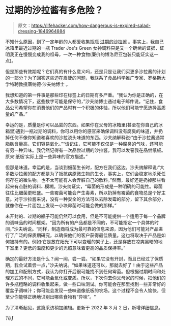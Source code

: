 # 过期的沙拉酱有多危险？

> 原文：<https://lifehacker.com/how-dangerous-is-expired-salad-dressing-1846964884>

不知什么原因，到了一定年龄的人都爱收集瓶瓶 [过期的沙拉酱](https://twitter.com/search?q=expired%20salad%20dressing&src=typed_query) 。事实上，我自己冰箱里最近过期的一瓶 Trader Joe's Green 女神调料只是又一个确凿的证据，证明我正在慢慢变成我的祖母，一次一种食物(廉价的博洛尼亚包装只能证实这一点)。



但是那些有效期呢？它们真的有什么意义吗，还是只是让我们买更多沙拉酱的计划的一部分？为了回答这些迫在眉睫的问题，我联系了食品科学推广专家、罗格斯大学特聘教授唐纳德·沙夫纳博士 。

我想知道的第一件事是那些印在标签上的日期有多严重。“我认为你是正确的，在大多数情况下，这些数字可能是保守的，”沙夫纳博士通过电子邮件说。“记住，食品公司希望你在消费他们的产品时有一个积极的体验，所以他们可能宁愿选择高质量的产品。”

幸运的是，质量是你可以品尝的东西。如果你在父母的冰箱里(甚至在你自己的冰箱里)遇到一瓶过期的调料，你可以用你的感官来确保调料没有腐臭的味道，并扔掉任何不像你知道和喜欢的沙拉浇头味道的东西。沙夫纳解释说:“由于沙拉酱通常脂肪含量高，它们容易氧化。”“请记住，它可能不仅仅是一种腐臭的气味，还可能有另一种异味。我仍然记得有一次品尝过期的沙拉酱，我可以发誓我在品尝纸板。原来‘纸板’实际上是一些异味的官方描述。”

但那是味道。幸运的是，当谈到细菌生长时，配方在我们这边。沙夫纳解释说:“大多数沙拉酱的配方都是为了抵抗病原微生物的生长，事实上，它们会稳定地杀死任何存在的微生物。也不太可能有人会弄脏自己的敷料。”然而，最好还是扔掉那些看起来有点脏的调料...模糊。沙夫纳证实，“霉菌的形成是一种明确的可能性。霉菌往往比细菌更旺盛。一些霉菌可能会产生毒素，所以扔掉有霉菌的食物总是个好主意。对于沙拉酱来说，没有一种安全的方法可以去除发霉的部分，留下其余部分，就像你在一片面包上发现一小块霉菌时可能会做的那样。”

未开封的、过期的瓶子可能仍然可以食用，但是不可能提供一个适用于每一个品牌的调味品的时间框架。“因为所有的产品都是不同的，不可能指定一个具体的时间，”沙夫纳说。“同样，制造商将成为最可靠的信息来源，因为他们可能对产品进行了广泛的保质期研究，以确保他们的客户获得最佳质量。这也将取决于产品是如何被持有的。例如:它是放在阳光下可以变暖的架子上，还是存放在凉爽黑暗的地下室里？更低的温度和更少的光照意味着更高的品质保持率。”

确定的最好方法是什么？闻一闻，尝一尝。“如果它没有开封，而且已经过了保质期，我会试着尝一点，”沙夫纳说。“如果味道还可以，那就去好了！由于这些产品的加工和配制方式，我认为你打开后很可能找不到任何霉菌。但根据过期时间和处理方式的不同，它可能会氧化或变质。所以，下次你去你父母家的时候，把他们的许多瓶粗略的调料收集起来，做一些口味测试。你可能会在那里找到一些非常好的覆盆子调味汁；你可能会发现一些味道像纸板的农场。这个过程不会令人愉快，但至少你能够正确地识别出哪些食物有“异味”。"

为了清晰起见，这篇采访稍加编辑。更新于 2022 年 3 月 2 日，新增详细信息。

 *T6】*